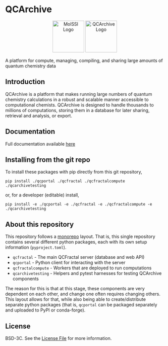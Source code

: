 # QCArchive

<p align="center">
    <picture>
      <source media="(prefers-color-scheme: dark)" srcset="https://molssi.github.io/QCFractal/_static/molssi_main_logo.png">
      <source media="(prefers-color-scheme: light)" srcset="https://molssi.github.io/QCFractal/_static/molssi_main_logo_inverted_white.png">
      <img alt="MolSSI Logo" src="https://molssi.github.io/QCFractal/_static/molssi_main_logo.png" height="100px">
    </picture>
    <picture>
      <source media="(prefers-color-scheme: dark)" srcset="https://molssi.github.io/QCFractal/_static/qcarchive_logo.svg">
      <source media="(prefers-color-scheme: light)" srcset="https://molssi.github.io/QCFractal/_static/qcarchive_logo_inverted.svg">
      <img alt="QCArchive Logo" src="https://molssi.github.io/QCFractal/_static/qcarchive_logo.svg" height="100px">
    </picture>
</p>


A platform for compute, managing, compiling, and sharing large amounts of quantum chemistry data

## Introduction

QCArchive is a platform that makes running large numbers of quantum chemistry calculations in a
robust and scalable manner accessible to computational chemists.
QCArchive is designed to handle thousands to millions of computations,
storing them in a database for later sharing, retrieval and analysis, or export.

## Documentation

Full documentation available [here](https://molssi.github.io/QCFractal)

## Installing from the git repo

To install these packages with pip directly from this git repository,

```shell
pip install ./qcportal ./qcfractal ./qcfractalcompute ./qcarchivetesting
```

or, for a developer (editable) install,

```shell
pip install -e ./qcportal -e ./qcfractal -e ./qcfractalcompute -e ./qcarchivetesting
```

## About this repository

This repository follows a [monorepo](https://en.wikipedia.org/wiki/Monorepo) layout.
That is, this single repository contains several different python packages, each with its
own setup information (`pyproject.toml`).

 * `qcfractal` - The main QCFractal server (database and web API)
 * `qcportal` - Python client for interacting with the server
 * `qcfractalcompute` - Workers that are deployed to run computations
 * `qcarchivetesting` - Helpers and pytest harnesses for testing QCArchive components

The reason for this is that at this stage, these components are very dependent on each other, and
change one often requires changing others. This layout allows for that, while also being able
to create/distribute separate python packages (that is, `qcportal` can be packaged separately and uploaded to
PyPI or conda-forge).

##  License

BSD-3C. See the [License File](LICENSE) for more information.
